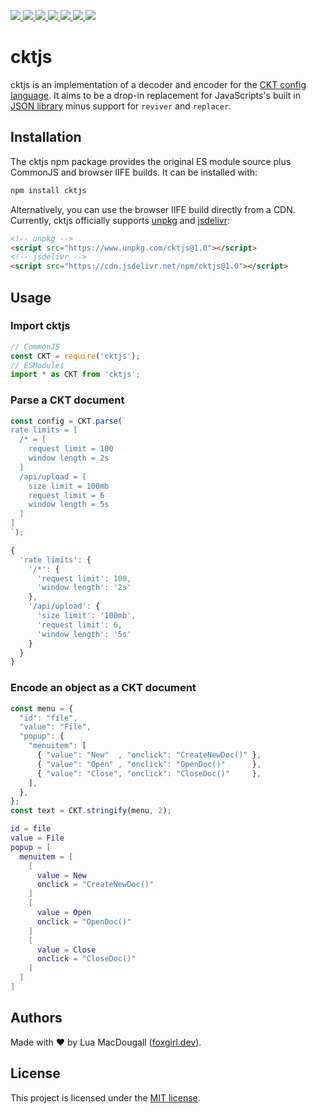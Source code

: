 <p>
  <a href="https://www.npmjs.com/package/cktjs">
    <img src="https://badgen.net/npm/v/cktjs?style=flat-square">
  </a>
  <a href="https://www.npmjs.com/package/cktjs?activeTab=dependencies">
    <img src="https://badgen.net/bundlephobia/dependency-count/cktjs?style=flat-square">
  </a>
  <a href="https://github.com/luavixen/cktjs/blob/master/lib/index.d.ts">
    <img src="https://badgen.net/npm/types/cktjs?style=flat-square">
  </a>
  <a href="https://bundlephobia.com/result?p=cktjs">
    <img src="https://badgen.net/bundlephobia/minzip/cktjs?style=flat-square">
  </a>
  <a href="https://github.com/luavixen/cktjs/actions">
    <img src="https://badgen.net/github/status/luavixen/cktjs/master?label=build&style=flat-square">
  </a>
  <a href="https://coveralls.io/github/luavixen/cktjs">
    <img src="https://badgen.net/coveralls/c/github/luavixen/cktjs?style=flat-square">
  </a>
  <a href="https://github.com/luavixen/cktjs/blob/master/LICENSE">
    <img src="https://badgen.net/github/license/luavixen/cktjs?style=flat-square">
  </a>
</p>

# cktjs
cktjs is an implementation of a decoder and encoder for the [CKT config language](https://cricket.piapiac.org/software/ckt/).
It aims to be a drop-in replacement for JavaScripts's built in [JSON library](https://tc39.es/ecma262/#sec-json-object) minus support for `reviver` and `replacer`.

## Installation
The cktjs npm package provides the original ES module source plus CommonJS and browser IIFE builds.
It can be installed with:
```sh
npm install cktjs
```

Alternatively, you can use the browser IIFE build directly from a CDN.
Currently, cktjs officially supports [unpkg](https://www.unpkg.com/) and [jsdelivr](https://www.jsdelivr.com/):
```html
<!-- unpkg -->
<script src="https://www.unpkg.com/cktjs@1.0"></script>
<!-- jsdelivr -->
<script src="https://cdn.jsdelivr.net/npm/cktjs@1.0"></script>
```

## Usage

### Import cktjs
```javascript
// CommonJS
const CKT = require('cktjs');
// ESModules
import * as CKT from 'cktjs';
```

### Parse a CKT document
```javascript
const config = CKT.parse(`
rate limits = [
  /* = [
    request limit = 100
    window length = 2s
  ]
  /api/upload = [
    size limit = 100mb
    request limit = 6
    window length = 5s
  ]
]
`);
```
```javascript
{
  'rate limits': {
    '/*': {
      'request limit': 100,
      'window length': '2s'
    },
    '/api/upload': {
      'size limit': '100mb',
      'request limit': 6,
      'window length': '5s'
    }
  }
}
```

### Encode an object as a CKT document
```javascript
const menu = {
  "id": "file",
  "value": "File",
  "popup": {
    "menuitem": [
      { "value": "New"  , "onclick": "CreateNewDoc()" },
      { "value": "Open" , "onclick": "OpenDoc()"      },
      { "value": "Close", "onclick": "CloseDoc()"     },
    ],
  },
};
const text = CKT.stringify(menu, 2);
```
```lua
id = file
value = File
popup = [
  menuitem = [
    [
      value = New
      onclick = "CreateNewDoc()"
    ]
    [
      value = Open
      onclick = "OpenDoc()"
    ]
    [
      value = Close
      onclick = "CloseDoc()"
    ]
  ]
]
```

## Authors
Made with ❤ by Lua MacDougall ([foxgirl.dev](https://foxgirl.dev/)).

## License
This project is licensed under the [MIT license](LICENSE).
